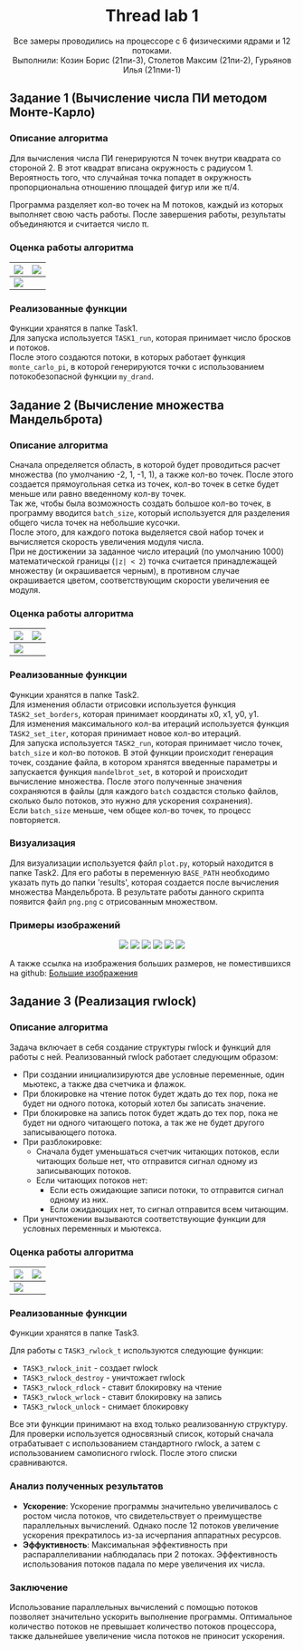 <h1 align="center">
Thread lab 1
</h1>

<div align="center">
Все замеры проводились на процессоре с 6 физическими ядрами и 12 потоками.<br>
Выполнили: Козин Борис (21пи-3), Столетов Максим (21пи-2), Гурьянов Илья (21пми-1)
</div>

## Задание 1 (Вычисление числа ПИ методом Монте-Карло)

### Описание алгоритма

Для вычисления числа ПИ генерируются N точек внутри квадрата со стороной 2.
В этот квадрат вписана окружность с радиусом 1\. Вероятность того, что случайная точка попадет в окружность
пропорциональна отношению площадей фигур или же π/4.

Программа разделяет кол-во точек на M потоков, каждый из которых выполняет свою часть работы.
После завершения работы, результаты объединяются и считается число π.

### Оценка работы алгоритма

| ![](res/Screenshot_1.png) | ![](res/Screenshot_2.png) |
|:-------------------------:|:-------------------------:|
| ![](res/Screenshot_3.png) |                           |

### Реализованные функции

Функции хранятся в папке Task1.  
Для запуска используется `TASK1_run`, которая принимает число бросков и потоков.  
После этого создаются потоки, в которых работает функция `monte_carlo_pi`, в которой генерируются точки
с использованием потокобезопасной функции `my_drand`.

## Задание 2 (Вычисление множества Мандельброта)

### Описание алгоритма

Сначала определяется область, в которой будет проводиться расчет множества (по умолчанию -2, 1, -1, 1),
а также кол-во точек. После этого создается прямоугольная сетка из точек, кол-во точек в сетке будет
меньше или равно введенному кол-ву точек.  
Так же, чтобы была возможность создать большое кол-во точек, в программу вводится `batch_size`, который
используется для разделения общего числа точек на небольшие кусочки.  
После этого, для каждого потока выделяется свой набор точек и вычисляется скорость увеличения модуля числа.  
При не достижении за заданное число итераций (по умолчанию 1000) математической границы (`|z| < 2`) точка
считается принадлежащей множеству (и окрашивается черным), в противном случае окрашивается цветом,
соответствующим скорости увеличения ее модуля.

### Оценка работы алгоритма

| ![](res/Screenshot_4.png) | ![](res/Screenshot_5.png) |
|:-------------------------:|:-------------------------:|
| ![](res/Screenshot_6.png) |                           |

### Реализованные функции

Функции хранятся в папке Task2.  
Для изменения области отрисовки используется функция `TASK2_set_borders`, которая принимает координаты x0, x1, y0, y1.  
Для изменения максимального кол-ва итераций используется функция `TASK2_set_iter`, которая принимает новое кол-во
итераций.  
Для запуска используется `TASK2_run`, которая принимает число точек, `batch_size` и кол-во потоков.
В этой функции происходит генерация точек, создание файла, в котором хранятся введенные параметры и запускается функция
`mandelbrot_set`, в которой и происходит вычисление множества. После этого полученные значения сохраняются в файлы (для
каждого `batch` создастся столько файлов, сколько было потоков, это нужно для ускорения сохранения).  
Если `batch_size` меньше, чем общее кол-во точек, то процесс повторяется.

### Визуализация

Для визуализации используется файл `plot.py`, который находится в папке Task2. Для его работы в переменную `BASE_PATH`
необходимо указать путь до папки 'results', которая создается после вычисления множества Мандельброта. В результате
работы данного скрипта появится файл `png.png` с отрисованным множеством.

### Примеры изображений

<div align="center">

![](res/big.png)
![](res/neuron.png)
![](res/shima.png)
![](res/star.png)
![](res/sun.png)
![](res/virus.png)

</div>

А также ссылка на изображения больших размеров, не поместившихся на
github: [Большие изображения](https://disk.yandex.ru/d/1PaCu7Gunfqwkw)

## Задание 3 (Реализация rwlock)

### Описание алгоритма

Задача включает в себя создание структуры rwlock и функций для работы с ней. Реализованный rwlock работает следующим
образом:

* При создании инициализируются две условные переменные, один мьютекс, а также два счетчика и флажок.
* При блокировке на чтение поток будет ждать до тех пор, пока не будет ни одного потока, который хотел бы записать
  значение.
* При блокировке на запись поток будет ждать до тех пор, пока не будет ни одного читающего потока, а так же не будет
  другого записывающего потока.
* При разблокировке:
    * Сначала будет уменьшаться счетчик читающих потоков, если читающих больше нет, что отправится
      сигнал одному из записывающих потоков.
    * Если читающих потоков нет:
        * Если есть ожидающие записи потоки, то отправится сигнал одному из них.
        * Если ожидающих нет, то сигнал отправится всем читающим.
* При уничтожении вызываются соответствующие функции для условных переменных и мьютекса.

### Оценка работы алгоритма

| ![](res/Screenshot_7.png) | ![](res/Screenshot_8.png) |
|:-------------------------:|:-------------------------:|
| ![](res/Screenshot_9.png) |                           |

### Реализованные функции

Функции хранятся в папке Task3.

Для работы с `TASK3_rwlock_t` используются следующие функции:

* `TASK3_rwlock_init` - создает rwlock
* `TASK3_rwlock_destroy` - уничтожает rwlock
* `TASK3_rwlock_rdlock` - ставит блокировку на чтение
* `TASK3_rwlock_wrlock` - ставит блокировку на запись
* `TASK3_rwlock_unlock` - снимает блокировку

Все эти функции принимают на вход только реализованную структуру.  
Для проверки используется односвязный список, который сначала отрабатывает с использованием стандартного rwlock, а
затем с использованием самописного rwlock. После этого списки сравниваются.

### Анализ полученных результатов

* **Ускорение**: Ускорение программы значительно увеличивалось с ростом числа потоков, что свидетельствует о
  преимуществе параллельных вычислений. Однако после 12 потоков увеличение ускорения прекратилось из-за исчерпания
  аппаратных ресурсов.
* **Эффуктивность**: Максимальная эффективность при распараллеливании наблюдалась при 2 потоках. Эффективность
  использования потоков падала по мере увеличения их числа.

### Заключение

Использование параллельных вычислений с помощью потоков позволяет значительно ускорить выполнение программы. Оптимальное
количество потоков не превышает количество
потоков процессора, также дальнейшее увеличение числа потоков не приносит ускорения.